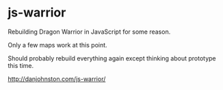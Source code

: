 js-warrior
==========

Rebuilding Dragon Warrior in JavaScript for some reason.

Only a few maps work at this point.

Should probably rebuild everything again except thinking about prototype this time.

http://danjohnston.com/js-warrior/
 
